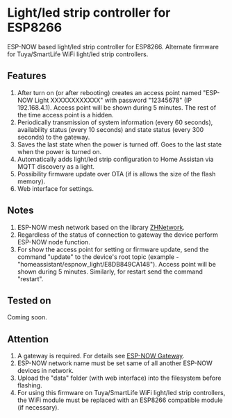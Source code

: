 # Light/led strip controller for ESP8266

ESP-NOW based light/led strip controller for ESP8266. Alternate firmware for Tuya/SmartLife WiFi light/led strip controllers.

## Features

1. After turn on (or after rebooting) creates an access point named "ESP-NOW Light XXXXXXXXXXXX" with password "12345678" (IP 192.168.4.1). Access point will be shown during 5 minutes. The rest of the time access point is a hidden.
2. Periodically transmission of system information (every 60 seconds), availability status (every 10 seconds) and state status (every 300 seconds) to the gateway.
3. Saves the last state when the power is turned off. Goes to the last state when the power is turned on.
4. Automatically adds light/led strip configuration to Home Assistan via MQTT discovery as a light.
5. Possibility firmware update over OTA (if is allows the size of the flash memory).
6. Web interface for settings.
  
## Notes

1. ESP-NOW mesh network based on the library [ZHNetwork](https://github.com/aZholtikov/ZHNetwork).
2. Regardless of the status of connection to gateway the device perform ESP-NOW node function.
3. For show the access point for setting or firmware update, send the command "update" to the device's root topic (example - "homeassistant/espnow_light/E8DB849CA148"). Access point will be shown during 5 minutes. Similarly, for restart send the command "restart".

## Tested on

Coming soon.

## Attention

1. A gateway is required. For details see [ESP-NOW Gateway](https://github.com/aZholtikov/ESP-NOW-Gateway).
2. ESP-NOW network name must be set same of all another ESP-NOW devices in network.
3. Upload the "data" folder (with web interface) into the filesystem before flashing.
4. For using this firmware on Tuya/SmartLife WiFi light/led strip controllers, the WiFi module must be replaced with an ESP8266 compatible module (if necessary).
